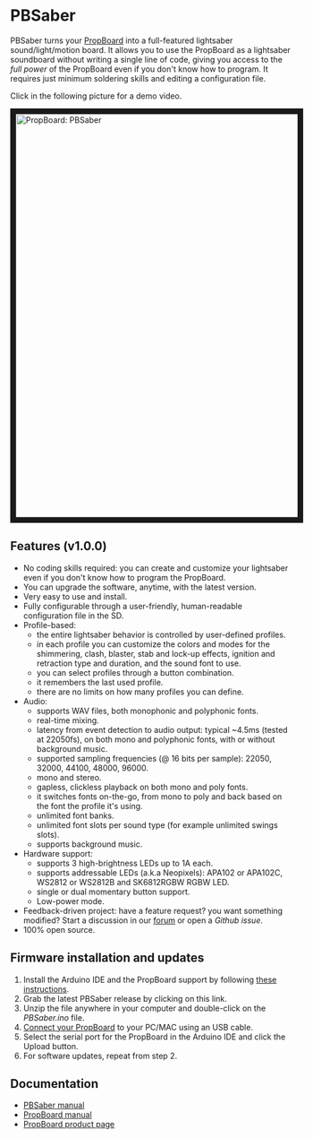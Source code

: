 # PBSaber

PBSaber turns your [PropBoard](https://www.artekit.eu/products/devboards/propboard) into a full-featured lightsaber sound/light/motion board. It allows you to use the PropBoard as a lightsaber soundboard without writing a single line of code, giving you access to the *full power* of the PropBoard even if you don't know how to program. It requires just minimum soldering skills and editing a configuration file.

Click in the following picture for a demo video.

<a href="http://www.youtube.com/watch?feature=player_embedded&v=J88ACAQPcTY
" target="_blank"><img src="https://www.artekit.eu/resources/doc/propboard-pbsaber/youtube_thumb.png" 
alt="PropBoard: PBSaber" width="960" height="720" border="10" /></a>

## Features (v1.0.0)

* No coding skills required: you can create and customize your lightsaber even if you don't know how to program the PropBoard.
* You can upgrade the software, anytime, with the latest version.
* Very easy to use and install.
* Fully configurable through a user-friendly, human-readable configuration file in the SD.
* Profile-based:
	* the entire lightsaber behavior is controlled by user-defined profiles.
	* in each profile you can customize the colors and modes for the shimmering, clash, blaster, stab and lock-up effects, ignition and retraction type and duration, and the sound font to use.
	* you can select profiles through a button combination.
	* it remembers the last used profile.
	* there are no limits on how many profiles you can define.
* Audio:
	* supports WAV files, both monophonic and polyphonic fonts.
	* real-time mixing.
	* latency from event detection to audio output: typical ~4.5ms (tested at 22050fs), on both mono and polyphonic fonts, with or without background music.
	* supported sampling frequencies (@ 16 bits per sample): 22050, 32000, 44100, 48000, 96000.
	* mono and stereo.
	* gapless, clickless playback on both mono and poly fonts.
	* it switches fonts on-the-go, from mono to poly and back based on the font the profile it's using.
	* unlimited font banks.
	* unlimited font slots per sound type (for example unlimited swings slots).
	* supports background music.
* Hardware support:
	* supports 3 high-brightness LEDs up to 1A each.
	* supports addressable LEDs (a.k.a Neopixels): APA102 or APA102C, WS2812 or WS2812B and SK6812RGBW RGBW LED.
	* single or dual momentary button support.
	* Low-power mode.
* Feedback-driven project: have a feature request? you want something modified? Start a discussion in our [forum](https://forum.artekit.eu/c/propboard) or open a *Github issue*.
* 100% open source.

## Firmware installation and updates

1. Install the Arduino IDE and the PropBoard support by following [these instructions](https://www.artekit.eu/doc/guides/propboard-manual#arduino-ide-installation).
2. Grab the latest PBSaber release by clicking on this link.
3. Unzip the file anywhere in your computer and double-click on the *PBSaber.ino* file.
4. [Connect your PropBoard](https://www.artekit.eu/doc/guides/propboard-manual#connecting-the-usb-cable) to your PC/MAC using an USB cable.
5. Select the serial port for the PropBoard in the Arduino IDE and click the Upload button.
2. For software updates, repeat from step 2.

## Documentation

* [PBSaber manual](https://www.artekit.eu/doc/propboard-pbsaber)
* [PropBoard manual](https://www.artekit.eu/doc/propboard-manual)
* [PropBoard product page](https://www.artekit.eu/products/devboards/propboard)